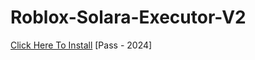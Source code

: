 # Roblox-Solara-Executor-V2
[Click Here To Install](https://app.mediafire.com/f8odrvcbbdl6f)
[Pass - 2024]
